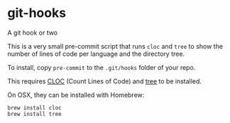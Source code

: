 # git-hooks
A git hook or two

This is a very small pre-commit script that runs `cloc` and `tree` to show the number of lines of code per language and the directory tree.

To install, copy `pre-commit` to the `.git/hooks` folder of your repo.

This requires [CLOC](http://cloc.sourceforge.net/) (Count Lines of Code) and [tree](http://mama.indstate.edu/users/ice/tree/) to be installed.

On OSX, they can be installed with Homebrew:

```
brew install cloc
brew install tree
````


